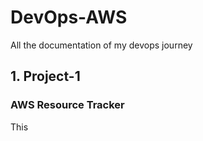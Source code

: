 # DevOps-AWS
All the documentation of my devops journey

## 1. Project-1
### AWS Resource Tracker
This
